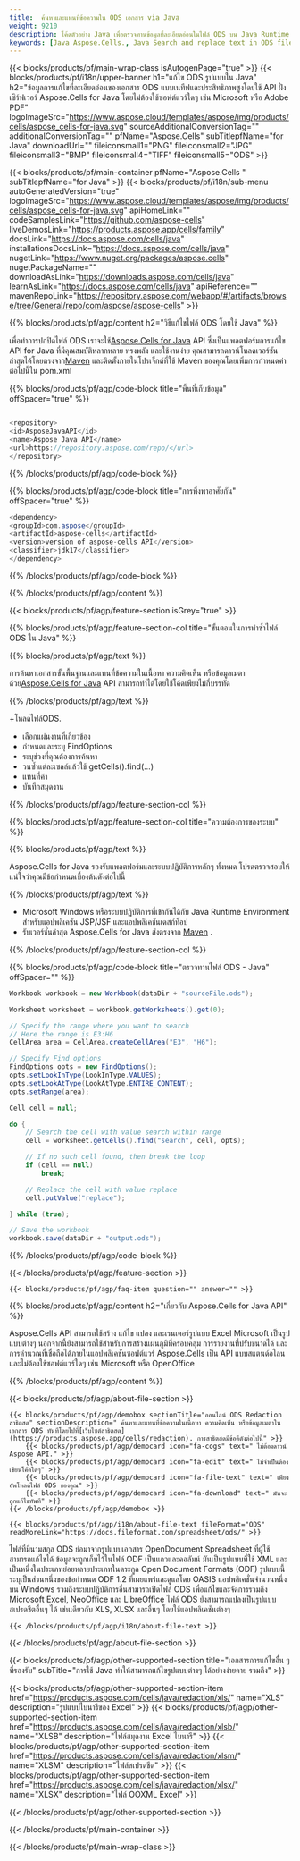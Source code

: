 ```yaml
---
title:  ค้นหาและแทนที่ข้อความใน ODS เอกสาร via Java
weight: 9210
description: โค้ดตัวอย่าง Java เพื่อตรวจทานข้อมูลที่ละเอียดอ่อนในไฟล์ ODS บน Java Runtime Environment สำหรับแอปพลิเคชัน JSP/JSF และแอปพลิเคชันเดสก์ท็อป
keywords: [Java Aspose.Cells., Java Search and replace text in ODS file., Java redact ODS file., Java edit ODS file., Java ODS file redaction., Java Search and replace string in ODS file]
---
```

{{< blocks/products/pf/main-wrap-class isAutogenPage="true" >}}
{{< blocks/products/pf/i18n/upper-banner h1="แก้ไข ODS รูปแบบใน Java" h2="ข้อมูลการแก้ไขที่ละเอียดอ่อนของเอกสาร ODS แบบเนทีฟและประสิทธิภาพสูงโดยใช้ API ฝั่งเซิร์ฟเวอร์ Aspose.Cells for Java โดยไม่ต้องใช้ซอฟต์แวร์ใดๆ เช่น Microsoft หรือ Adobe PDF" logoImageSrc="https://www.aspose.cloud/templates/aspose/img/products/cells/aspose_cells-for-java.svg" sourceAdditionalConversionTag="" additionalConversionTag="" pfName="Aspose.Cells" subTitlepfName="for Java" downloadUrl="" fileiconsmall1="PNG" fileiconsmall2="JPG" fileiconsmall3="BMP" fileiconsmall4="TIFF" fileiconsmall5="ODS" >}}

{{< blocks/products/pf/main-container pfName="Aspose.Cells " subTitlepfName="for Java" >}}
{{< blocks/products/pf/i18n/sub-menu autoGeneratedVersion="true" logoImageSrc="https://www.aspose.cloud/templates/aspose/img/products/cells/aspose_cells-for-java.svg" apiHomeLink="" codeSamplesLink="https://github.com/aspose-cells" liveDemosLink="https://products.aspose.app/cells/family" docsLink="https://docs.aspose.com/cells/java" installationsDocsLink="https://docs.aspose.com/cells/java" nugetLink="https://www.nuget.org/packages/aspose.cells" nugetPackageName="" downloadAsLink="https://downloads.aspose.com/cells/java" learnAsLink="https://docs.aspose.com/cells/java" apiReference="" mavenRepoLink="https://repository.aspose.com/webapp/#/artifacts/browse/tree/General/repo/com/aspose/aspose-cells" >}}

{{% blocks/products/pf/agp/content h2="วิธีแก้ไขไฟล์ ODS โดยใช้ Java" %}}

 เพื่อทำการปกปิดไฟล์ ODS เราจะใช้[Aspose.Cells for Java](https://products.aspose.com/cells/java) API ซึ่งเป็นแพลตฟอร์มการแก้ไข API for Java ที่มีคุณสมบัติหลากหลาย ทรงพลัง และใช้งานง่าย คุณสามารถดาวน์โหลดเวอร์ชันล่าสุดได้โดยตรงจาก[Maven](https://repository.aspose.com/webapp/#/artifacts/browse/tree/General/repo/com/aspose/aspose-cells) และติดตั้งภายในโปรเจ็กต์ที่ใช้ Maven ของคุณโดยเพิ่มการกำหนดค่าต่อไปนี้ใน pom.xml

{{% blocks/products/pf/agp/code-block title="พื้นที่เก็บข้อมูล" offSpacer="true" %}}

```cs

<repository>
<id>AsposeJavaAPI</id>
<name>Aspose Java API</name>
<url>https://repository.aspose.com/repo/</url>
</repository>

```

{{% /blocks/products/pf/agp/code-block %}}

{{% blocks/products/pf/agp/code-block title="การพึ่งพาอาศัยกัน" offSpacer="true" %}}

```cs
<dependency>
<groupId>com.aspose</groupId>
<artifactId>aspose-cells</artifactId>
<version>version of aspose-cells API</version>
<classifier>jdk17</classifier>
</dependency>

```

{{% /blocks/products/pf/agp/code-block %}}

{{% /blocks/products/pf/agp/content %}}

{{< blocks/products/pf/agp/feature-section isGrey="true" >}}

{{% blocks/products/pf/agp/feature-section-col title="ขั้นตอนในการทำซ้ำไฟล์ ODS ใน Java" %}}

{{% blocks/products/pf/agp/text %}}

 การค้นหาเอกสารขั้นพื้นฐานและแทนที่ข้อความในเนื้อหา ความคิดเห็น หรือข้อมูลเมตาด้วย[Aspose.Cells for Java](https://products.aspose.com/cells/java) API สามารถทำได้โดยใช้โค้ดเพียงไม่กี่บรรทัด

{{% /blocks/products/pf/agp/text %}}

+โหลดไฟล์ODS.
+ เลือกแผ่นงานที่เกี่ยวข้อง
+ กำหนดและระบุ FindOptions
+ ระบุช่วงที่คุณต้องการค้นหา
+ วนซ้ำแต่ละเซลล์แล้วใช้ getCells().find(...)
+ แทนที่ค่า
+ บันทึกสมุดงาน

{{% /blocks/products/pf/agp/feature-section-col %}}

{{% blocks/products/pf/agp/feature-section-col title="ความต้องการของระบบ" %}}

{{% blocks/products/pf/agp/text %}}

 Aspose.Cells for Java รองรับแพลตฟอร์มและระบบปฏิบัติการหลักๆ ทั้งหมด โปรดตรวจสอบให้แน่ใจว่าคุณมีข้อกำหนดเบื้องต้นดังต่อไปนี้

{{% /blocks/products/pf/agp/text %}}

- Microsoft Windows หรือระบบปฏิบัติการที่เข้ากันได้กับ Java Runtime Environment สำหรับแอปพลิเคชัน JSP/JSF และแอปพลิเคชันเดสก์ท็อป
-  รับเวอร์ชั่นล่าสุด Aspose.Cells for Java ส่งตรงจาก
 [Maven](https://repository.aspose.com/webapp/#/artifacts/browse/tree/General/repo/com/aspose/aspose-cells)  .

{{% /blocks/products/pf/agp/feature-section-col %}}

{{% blocks/products/pf/agp/code-block title="ตรวจทานไฟล์ ODS - Java" offSpacer="" %}}

```cs
Workbook workbook = new Workbook(dataDir + "sourceFile.ods");

Worksheet worksheet = workbook.getWorksheets().get(0);

// Specify the range where you want to search
// Here the range is E3:H6
CellArea area = CellArea.createCellArea("E3", "H6");

// Specify Find options
FindOptions opts = new FindOptions();
opts.setLookInType(LookInType.VALUES);
opts.setLookAtType(LookAtType.ENTIRE_CONTENT);
opts.setRange(area);

Cell cell = null;

do {
	// Search the cell with value search within range
	cell = worksheet.getCells().find("search", cell, opts);

	// If no such cell found, then break the loop
	if (cell == null)
		break;

	// Replace the cell with value replace
	cell.putValue("replace");

} while (true);

// Save the workbook
workbook.save(dataDir + "output.ods");

```

{{% /blocks/products/pf/agp/code-block %}}

{{< /blocks/products/pf/agp/feature-section >}}

    {{< blocks/products/pf/agp/faq-item question="" answer="" >}}
 

<!-- aboutfile Starts -->

{{% blocks/products/pf/agp/content h2="เกี่ยวกับ Aspose.Cells for Java API" %}}

 Aspose.Cells API สามารถใช้สร้าง แก้ไข แปลง และเรนเดอร์รูปแบบ Excel Microsoft เป็นรูปแบบต่างๆ นอกจากนี้ยังสามารถใช้สำหรับการสร้างแผนภูมิที่ครอบคลุม การรายงานที่ปรับขนาดได้ และการคำนวณที่เชื่อถือได้ภายในแอปพลิเคชันซอฟต์แวร์ Aspose.Cells เป็น API แบบสแตนด์อโลน และไม่ต้องใช้ซอฟต์แวร์ใดๆ เช่น Microsoft หรือ OpenOffice



{{% /blocks/products/pf/agp/content %}}

{{< blocks/products/pf/agp/about-file-section >}}

    {{< blocks/products/pf/agp/demobox sectionTitle="ออนไลน์ ODS Redaction สาธิตสด" sectionDescription=" ค้นหาและแทนที่ข้อความในเนื้อหา ความคิดเห็น หรือข้อมูลเมตาในเอกสาร ODS ทันทีโดยไปที่[เว็บไซต์สาธิตสด](https://products.aspose.app/cells/redaction). การสาธิตสดมีข้อดีดังต่อไปนี้" >}}
        {{< blocks/products/pf/agp/democard icon="fa-cogs" text=" ไม่ต้องดาวน์ Aspose API." >}}
        {{< blocks/products/pf/agp/democard icon="fa-edit" text=" ไม่จำเป็นต้องเขียนโค้ดใดๆ" >}}
        {{< blocks/products/pf/agp/democard icon="fa-file-text" text=" เพียงอัพโหลดไฟล์ ODS ของคุณ" >}}
        {{< blocks/products/pf/agp/democard icon="fa-download" text=" มันจะถูกแก้ไขทันที" >}}
    {{< /blocks/products/pf/agp/demobox >}}

    {{< blocks/products/pf/agp/i18n/about-file-text fileFormat="ODS" readMoreLink="https://docs.fileformat.com/spreadsheet/ods/" >}}
 ไฟล์ที่มีนามสกุล ODS ย่อมาจากรูปแบบเอกสาร OpenDocument Spreadsheet ที่ผู้ใช้สามารถแก้ไขได้ ข้อมูลจะถูกเก็บไว้ในไฟล์ ODF เป็นแถวและคอลัมน์ มันเป็นรูปแบบที่ใช้ XML และเป็นหนึ่งในประเภทย่อยหลายประเภทในตระกูล Open Document Formats (ODF) รูปแบบนี้ระบุเป็นส่วนหนึ่งของข้อกำหนด ODF 1.2 ที่เผยแพร่และดูแลโดย OASIS แอปพลิเคชั่นจำนวนหนึ่งบน Windows รวมถึงระบบปฏิบัติการอื่นสามารถเปิดไฟล์ ODS เพื่อแก้ไขและจัดการรวมถึง Microsoft Excel, NeoOffice และ LibreOffice ไฟล์ ODS ยังสามารถแปลงเป็นรูปแบบสเปรดชีตอื่นๆ ได้ เช่นเดียวกับ XLS, XLSX และอื่นๆ โดยใช้แอปพลิเคชันต่างๆ

    {{< /blocks/products/pf/agp/i18n/about-file-text >}}

{{< /blocks/products/pf/agp/about-file-section >}}

<!-- aboutfile Ends -->

{{< blocks/products/pf/agp/other-supported-section title="เอกสารการแก้ไขอื่น ๆ ที่รองรับ" subTitle="การใช้ Java ทำให้สามารถแก้ไขรูปแบบต่างๆ ได้อย่างง่ายดาย รวมถึง" >}}

{{< blocks/products/pf/agp/other-supported-section-item href="https://products.aspose.com/cells/java/redaction/xls/" name="XLS" description="รูปแบบไบนารีของ Excel" >}}
{{< blocks/products/pf/agp/other-supported-section-item href="https://products.aspose.com/cells/java/redaction/xlsb/" name="XLSB" description="ไฟล์สมุดงาน Excel ไบนารี" >}}
{{< blocks/products/pf/agp/other-supported-section-item href="https://products.aspose.com/cells/java/redaction/xlsm/" name="XLSM" description="ไฟล์สเปรดชีต" >}}
{{< blocks/products/pf/agp/other-supported-section-item href="https://products.aspose.com/cells/java/redaction/xlsx/" name="XLSX" description="ไฟล์ OOXML Excel" >}}

{{< /blocks/products/pf/agp/other-supported-section >}}

{{< /blocks/products/pf/main-container >}}
    
{{< /blocks/products/pf/main-wrap-class >}}
